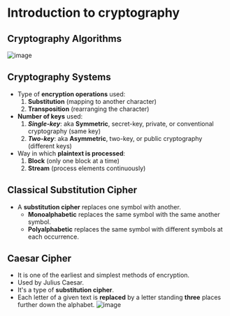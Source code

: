 # Introduction to cryptography
## Cryptography Algorithms
![image](https://github.com/wtxd1234/Network-Security/assets/41671135/8c9a5b89-40d4-4069-a21b-c0b58068677e)

## Cryptography Systems
- Type of __encryption operations__ used:
   1. __Substitution__ (mapping to another character)
   2. __Transposition__ (rearranging the character)
- __Number of keys__ used:
   1. ___Single-key___: aka __Symmetric__, secret-key, private, or conventional cryptography 
(same key)
   2. ___Two-key___: aka __Asymmetric__, two-key, or public cryptography (different keys)
- Way in which __plaintext is processed__:
   1. __Block__ (only one block at a time)
   2. __Stream__ (process elements continuously)

## Classical Substitution Cipher
- A __substitution cipher__ replaces one symbol with another.
  - __Monoalphabetic__ replaces the same symbol with the same another symbol.
  - __Polyalphabetic__ replaces the same symbol with different symbols at each occurrence.

## Caesar Cipher
- It is one of the earliest and simplest methods of encryption.
- Used by Julius Caesar.
- It's a type of __substitution cipher__.
- Each letter of a given text is __replaced__ by a letter standing __three__ places further down the alphabet.
![image](https://github.com/wtxd1234/Network-Security/assets/41671135/6d582990-a106-451a-b31a-0dccc7879477)

